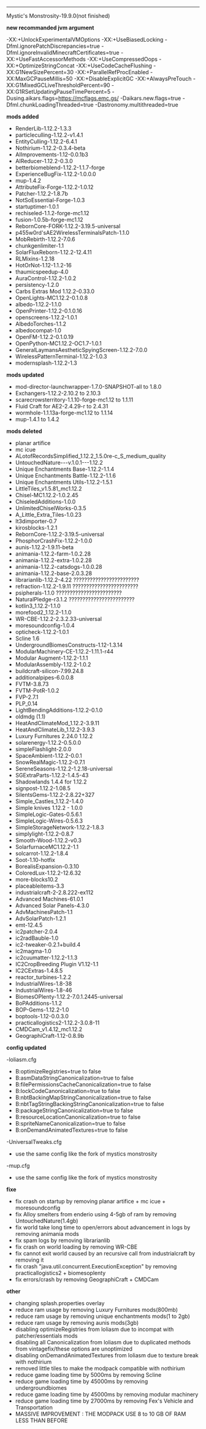 ---------------------------------------------------------------------------------

Mystic's Monstrosity-19.9.0(not finished)

**new recommanded jvm argument**

-XX:+UnlockExperimentalVMOptions -XX:+UseBiasedLocking -Dfml.ignorePatchDiscrepancies=true -Dfml.ignoreInvalidMinecraftCertificates=true -XX:+UseFastAccessorMethods  -XX:+UseCompressedOops -XX:+OptimizeStringConcat  -XX:+UseCodeCacheFlushing -XX:G1NewSizePercent=30 -XX:+ParallelRefProcEnabled -XX:MaxGCPauseMillis=50 -XX:+DisableExplicitGC -XX:+AlwaysPreTouch -XX:G1MixedGCLiveThresholdPercent=90 -XX:G1RSetUpdatingPauseTimePercent=5 -Dusing.aikars.flags=https://mcflags.emc.gs/ -Daikars.new.flags=true -Dfml.chunkLoadingThreaded=true -Dastronomy.multithreaded=true 

**mods added**

* RenderLib-1.12.2-1.3.3
* particleculling-1.12.2-v1.4.1
* EntityCulling-1.12.2-6.4.1
* Nothirium-1.12.2-0.3.4-beta
* AIImprovements-1.12-0.0.1b3
* AIReducer-1.12.2-0.3.0
* betterbiomeblend-1.12.2-1.1.7-forge
* ExperienceBugFix-1.12.2-1.0.0.0
* mup-1.4.2
* AttributeFix-Forge-1.12.2-1.0.12
* Patcher-1.12.2-1.8.7b
* NotSoEssential-Forge-1.0.3
* startuptimer-1.0.1
* rechiseled-1.1.2-forge-mc1.12
* fusion-1.0.5b-forge-mc1.12
* RebornCore-FORK-1.12.2-3.19.5-universal
* p455w0rd'sAE2WirelessTerminalsPatch-1.1.0
* MobRebirth-1.12.2-7.0.6
* chunkgenlimiter-1.1
* SolarFluxReborn-1.12.2-12.4.11
* RLMixins-1.2.18
* HotOrNot-1.12-1.1.2-16
* thaumicspeedup-4.0
* AuraControl-1.12.2-1.0.2
* persistency-1.2.0
* Carbs Extras Mod 1.12.2-0.33.0
* OpenLights-MC1.12.2-0.1.0.8
* albedo-1.12.2-1.1.0
* OpenPrinter-1.12.2-0.1.0.16
* openscreens-1.12.2-1.0.1
* AlbedoTorches-1.1.2
* albedocompat-1.0
* OpenFM-1.12.2-0.1.0.19
* OpenPython-MC1.12.2-OC1.7-1.0.1
* GeneralLaymansAestheticSpyingScreen-1.12.2-7.0.0
* WirelessPatternTerminal-1.12.2-1.0.3
* modernsplash-1.12.2-1.3

**mods updated**

* mod-director-launchwrapper-1.7.0-SNAPSHOT-all to 1.8.0
* Exchangers-1.12.2-2.10.2 to 2.10.3
* scarecrowsterritory-1.1.10-forge-mc1.12 to 1.1.11
* Fluid Craft for AE2-2.4.29-r to 2.4.31
* wormhole-1.1.13a-forge-mc1.12 to 1.1.14
* mup-1.4.1 to 1.4.2

**mods deleted**

* planar artifice 
* mc icue
* ALotofRecordsSimplified_1.12.2_1.5.0re-c_S_medium_quality
* UntouchedNature---v.1.0.1---1.12.2
* Unique Enchantments Base-1.12.2-1.1.4
* Unique Enchantments Battle-1.12.2-1.1.6
* Unique Enchantments Utils-1.12.2-1.5.1
* LittleTiles_v1.5.81_mc1.12.2
* Chisel-MC1.12.2-1.0.2.45
* ChiseledAdditions-1.0.0
* UnlimitedChiselWorks-0.3.5
* A_Little_Extra_Tiles-1.0.23
* lt3dimporter-0.7
* kirosblocks-1.2.1
* RebornCore-1.12.2-3.19.5-universal
* PhosphorCrashFix-1.12.2-1.0.0
* aunis-1.12.2-1.9.11-beta
* animania-1.12.2-farm-1.0.2.28
* animania-1.12.2-extra-1.0.2.28
* animania-1.12.2-catsdogs-1.0.0.28
* animania-1.12.2-base-2.0.3.28
* librarianlib-1.12.2-4.22 ????????????????????????
* refraction-1.12.2-1.9.11 ????????????????????????
* psipherals-1.1.0 ????????????????????????
* NaturalPledge-r3.1.2 ????????????????????????
* kotlin3_1.12.2-1.1.0 
* morefood2_1.12.2-1.1.0
* WR-CBE-1.12.2-2.3.2.33-universal
* moresoundconfig-1.0.4
* opticheck-1.12.2-1.0.1
* Scline 1.6
* UndergroundBiomesConstructs-1.12-1.3.14
* ModularMachinery-CE-1.12.2-1.11.1-r44
* Modular Augment-1.12.2-1.1.1
* ModularAssembly-1.12.2-1.0.2
* buildcraft-silicon-7.99.24.8
* additionalpipes-6.0.0.8
* FVTM-3.8.73
* FVTM-PotR-1.0.2
* FVP-2.7.1
* PLP_0.14
* LightBendingAdditions-1.12.2-0.1.0
* oldmdg (1.1)
* HeatAndClimateMod_1.12.2-3.9.11
* HeatAndClimateLib_1.12.2-3.9.3
* Luxury Furnitures 2.24.0 1.12.2
* solarenergy-1.12.2-0.5.0.0
* simpleFlashlight-2.0.0
* SpaceAmbient-1.12.2-0.0.1
* SnowRealMagic-1.12.2-0.7.1
* SereneSeasons-1.12.2-1.2.18-universal
* SGExtraParts-1.12.2-1.4.5-43
* Shadowlands 1.4.4 for 1.12.2
* signpost-1.12.2-1.08.5
* SilentsGems-1.12.2-2.8.22+327
* Simple_Castles_1.12.2-1.4.0
* Simple knives 1.12.2 - 1.0.0
* SimpleLogic-Gates-0.5.6.1
* SimpleLogic-Wires-0.5.6.3
* SimpleStorageNetwork-1.12.2-1.8.3
* simplylight-1.12.2-0.8.7
* Smooth-Wood-1.12.2-v0.3
* SolarfurnaceMC1.12.2-1.1
* solcarrot-1.12.2-1.8.4
* Soot-1.10-hotfix
* BorealisExpansion-0.3.10
* ColoredLux-1.12.2-12.6.32
* more-blocks10.2
* placeableitems-3.3
* industrialcraft-2-2.8.222-ex112
* Advanced Machines-61.0.1
* Advanced Solar Panels-4.3.0
* AdvMachinesPatch-1.1
* AdvSolarPatch-1.2.1
* emt-12.4.5
* ic2patcher-2.0.4
* ic2radBauble-1.0
* ic2-tweaker-0.2.1+build.4
* ic2magma-1.0
* ic2cuumatter-1.12.2-1.1.3
* IC2CropBreeding Plugin V1.12-1.1
* IC2CExtras-1.4.8.5
* reactor_turbines-1.2.2
* IndustrialWires-1.8-38
* IndustrialWires-1.8-46
* BiomesOPlenty-1.12.2-7.0.1.2445-universal
* BoPAdditions-1.1.2
* BOP-Gems-1.12.2-1.0
* boptools-1.12-0.0.3.0
* practicallogistics2-1.12.2-3.0.8-11
* CMDCam_v1.4.12_mc1.12.2
* GeographiCraft-1.12-0.8.9b

**config updated**

-loliasm.cfg
* B:optimizeRegistries=true to false
* B:asmDataStringCanonicalization=true to false
* B:filePermissionsCacheCanonicalization=true to false
* B:lockCodeCanonicalization=true to false
* B:nbtBackingMapStringCanonicalization=true to false
* B:nbtTagStringBackingStringCanonicalization=true to false
* B:packageStringCanonicalization=true to false
* B:resourceLocationCanonicalization=true to false
* B:spriteNameCanonicalization=true to false
* B:onDemandAnimatedTextures=true to false

-UniversalTweaks.cfg
* use the same config like the fork of mystics monstrosity

-mup.cfg
* use the same config like the fork of mystics monstrosity

**fixe**

* fix crash on startup by removing planar artifice + mc icue + moresoundconfig
* fix Alloy smelters from enderio using 4-5gb of ram by removing UntouchedNature(1.4gb)
* fix world take long time to open/errors about advancement in logs by removing animania mods 
* fix spam logs by removing librarianlib
* fix crash on world loading by removing WR-CBE
* fix cannot exit world caused by an recursive call from industrialcraft by removing it
* fix crash "java.util.concurrent.ExecutionException" by removing practicallogistics2 + biomesoplenty
* fix errors/crash by removing GeographiCraft + CMDCam

**other**

* changing splash.properties overlay
* reduce ram usage by removing Luxury Furnitures mods(800mb)
* reduce ram usage by removing unique enchantments mods(1 to 2gb)
* reduce ram usage by removing aunis mods(3gb)
* disabling optimizeRegistries from loliasm due to incompat with patcher/essentials mods
* disabling all Canonicalization from loliasm due to duplicated methods from vintagefix/these options are unoptimized
* disabling onDemandAnimatedTextures from loliasm due to texture break with nothirium
* removed little tiles to make the modpack compatible with nothirium
* reduce game loading time by 5000ms by removing Scline
* reduce game loading time by 45000ms by removing undergroundbiomes
* reduce game loading time by 45000ms by removing modular machinery
* reduce game loading time by 27000ms by removing Fex's Vehicle and Transportation 
* MASSIVE IMPROVEMENT : THE MODPACK USE 8 to 10 GB OF RAM LESS THAN BEFORE
